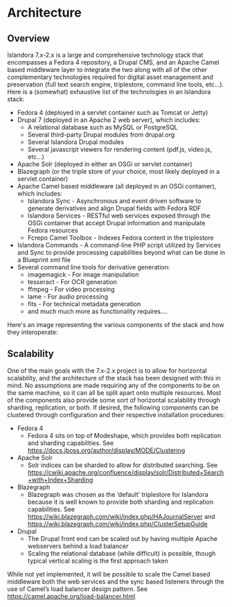 # Architecture

## Overview
Islandora 7.x-2.x is a large and comprehensive technology stack that encompasses a Fedora 4 repository, a Drupal CMS, and an Apache Camel based middleware layer to integrate the two along with all of the other complementary technologies required for digital asset management and preservation (full text search engine, triplestore, command line tools, etc...).  Here is a (somewhat) exhaustive list of the technologies in an Islandora stack:
- Fedora 4 (deployed in a servlet container such as Tomcat or Jetty)
- Drupal 7 (deployed in an Apache 2 web server), which includes:
    - A relational database such as MySQL or PostgreSQL
    - Several third-party Drupal modules from drupal.org
    - Several Islandora Drupal modules
    - Several javascript viewers for rendering content (pdf.js, video.js, etc...)
- Apache Solr (deployed in either an OSGi or servlet container)
- Blazegraph (or the triple store of your choice, most likely deployed in a servlet container)
- Apache Camel based middleware (all deployed in an OSGi container), which includes:
    - Islandora Sync - Asynchronous and event driven software to generate derivatives and align Drupal fields with Fedora RDF
    - Islandora Services - RESTful web services exposed through the OSGi container that accept Drupal information and manipulate Fedora resources
    - Fcrepo Camel Toolbox - Indexes Fedora content in the triplestore
- Islandora Commands - A command-line PHP script utilized by Services and Sync to provide processing capabilities beyond what can be done in a Blueprint xml file
- Several command line tools for derivative generation:
    - imagemagick - For image manipulation
    - tesseract - For OCR generation
    - ffmpeg - For video processing
    - lame - For audio processing
    - fits - For technical metadata generation
    - and much much more as functionality requires....

Here's an image representing the various components of the stack and how they interoperate:

## Scalability
One of the main goals with the 7.x-2.x project is to allow for horizontal scalability, and the architecture of the stack has been designed with this in mind.  No assumptions are made requiring any of the components to be on the same machine, so it can all be split apart onto multiple resources.  Most of the components also provide some sort of horizontal scalability through sharding, replication, or both.  If desired, the following components can be clustered through configuration and their respective installation procedures:
- Fedora 4
    - Fedora 4 sits on top of Modeshape, which provides both replication and sharding capabilities.  See https://docs.jboss.org/author/display/MODE/Clustering
- Apache Solr
    - Solr indices can be sharded to allow for distributed searching. See https://cwiki.apache.org/confluence/display/solr/Distributed+Search+with+Index+Sharding
- Blazegraph
    - Blazegraph was chosen as the ‘default’ triplestore for Islandora because it is well known to provide both sharding and replication capabilities.  See https://wiki.blazegraph.com/wiki/index.php/HAJournalServer and  https://wiki.blazegraph.com/wiki/index.php/ClusterSetupGuide
- Drupal
    - The Drupal front end can be scaled out by having multiple Apache webservers behind a load balancer
    - Scaling the relational database (while difficult) is possible, though typical vertical scaling is the first approach taken

While not yet implemented, it will be possible to scale the Camel based middleware both the web services and the sync based listeners through the use of Camel’s load balancer design pattern.  See https://camel.apache.org/load-balancer.html
